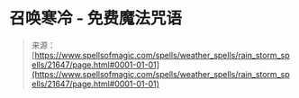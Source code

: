 <!--yml

category: 未分类

date: 2024-06-12 19:05:21

-->

# 召唤寒冷 - 免费魔法咒语

> 来源：[https://www.spellsofmagic.com/spells/weather_spells/rain_storm_spells/21647/page.html#0001-01-01](https://www.spellsofmagic.com/spells/weather_spells/rain_storm_spells/21647/page.html#0001-01-01)
